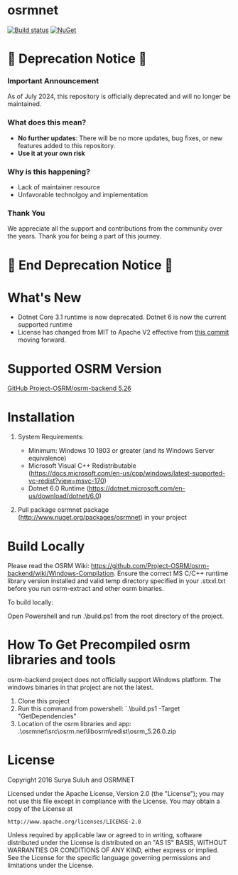 osrmnet
=======
[![Build status](https://ci.appveyor.com/api/projects/status/temd3bf4l84h3lyh/branch/master?svg=true)](https://ci.appveyor.com/project/ssuluh/osrmnet/branch/master)
[![NuGet](https://img.shields.io/nuget/dt/osrmnet.svg)]()


# 🚨 Deprecation Notice 🚨

### Important Announcement

As of July 2024, this repository is officially deprecated and will no longer be maintained.

### What does this mean?

- **No further updates**: There will be no more updates, bug fixes, or new features added to this repository.
- **Use it at your own risk**

### Why is this happening?

- Lack of maintainer resource
- Unfavorable technolgoy and implementation

### Thank You

We appreciate all the support and contributions from the community over the years. Thank you for being a part of this journey.


# 🚨 End Deprecation Notice 🚨


# What's New
- Dotnet Core 3.1 runtime is now deprecated. Dotnet 6 is now the current supported runtime
- License has changed from MIT to Apache V2 effective from [this commit](https://github.com/osrmnet/osrmnet/commit/a8b886f9e39fcafdc292292d76cfe406f4bcd95d) moving forward.
# Supported OSRM Version
[GitHub Project-OSRM/osrm-backend 5.26](https://github.com/Project-OSRM/osrm-backend/tree/5.26)

# Installation
1. System Requirements:
   - Minimum: Windows 10 1803 or greater (and its Windows Server equivalence)
   - Microsoft Visual C++ Redistributable (https://docs.microsoft.com/en-us/cpp/windows/latest-supported-vc-redist?view=msvc-170)
   - Dotnet 6.0 Runtime (https://dotnet.microsoft.com/en-us/download/dotnet/6.0)

1. Pull package osrmnet package (http://www.nuget.org/packages/osrmnet) in your project

# Build Locally
Please read the OSRM Wiki:  https://github.com/Project-OSRM/osrm-backend/wiki/Windows-Compilation.
Ensure the correct MS C/C++ runtime library version installed and valid temp directory specified in your .stxxl.txt before you run osrm-extract and other osrm binaries.

To build locally:

Open Powershell and run .\build.ps1 from the root directory of the project.

# How To Get Precompiled osrm libraries and tools
osrm-backend project does not officially support Windows platform. The windows binaries in that project are not the latest.
1. Clone this project
2. Run this command from powershell:
`.\build.ps1 -Target "GetDependencies"
3. Location of the osrm libraries and app: .\osrmnet\src\osrm.net\libosrm\redist\osrm_5.26.0.zip

# License
Copyright 2016 Surya Suluh and OSRMNET

Licensed under the Apache License, Version 2.0 (the "License");
you may not use this file except in compliance with the License.
You may obtain a copy of the License at

    http://www.apache.org/licenses/LICENSE-2.0

Unless required by applicable law or agreed to in writing, software
distributed under the License is distributed on an "AS IS" BASIS,
WITHOUT WARRANTIES OR CONDITIONS OF ANY KIND, either express or implied.
See the License for the specific language governing permissions and
limitations under the License.

